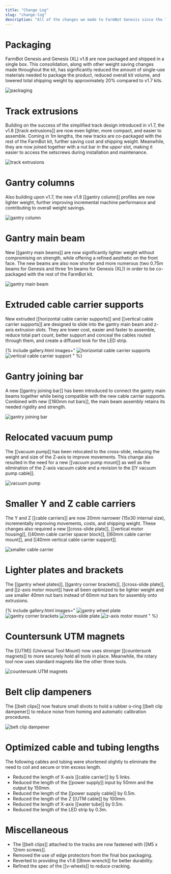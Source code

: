 ```yaml
---
title: "Change Log"
slug: "change-log"
description: "All of the changes we made to FarmBot Genesis since the last version"
---
```


# Packaging

FarmBot Genesis and Genesis (XL) v1.8 are now packaged and shipped in a single box. This consolidation, along with other weight saving changes made throughout the kit, has significantly reduced the amount of single-use materials needed to package the product, reduced overall kit volume, and lowered total shipping weight by approximately 20% compared to v1.7 kits.

![packaging](_images/packaging.png)

# Track extrusions

Building on the success of the simplified track design introduced in v1.7, the v1.8 [[track extrusions]] are now even lighter, more compact, and easier to assemble. Coming in 1m lengths, the new tracks are co-packaged with the rest of the FarmBot kit, further saving cost and shipping weight. Meanwhile, they are now joined together with a nut bar in the _upper_ slot, making it easier to access the setscrews during installation and maintenance.

![track extrusions](_images/track_extrusions.png)

# Gantry columns

Also building upon v1.7, the new v1.8 [[gantry column]] profiles are now lighter weight, further improving incremental machine performance and contributing to overall weight savings.

![gantry column](_images/gantry_column.png)

# Gantry main beam

New [[gantry main beams]] are now significantly lighter weight without compromising on strength, while offering a refined aesthetic on the front face. The new beams are also now shorter and more numerous (two 0.75m beams for Genesis and three 1m beams for Genesis (XL)) in order to be co-packaged with the rest of the FarmBot kit.

![gantry main beam](_images/gantry_main_beam.png)

# Extruded cable carrier supports

New extruded [[horizontal cable carrier supports]] and [[vertical cable carrier supports]] are designed to slide into the gantry main beam and z-axis extrusion slots. They are lower cost, easier and faster to assemble, reduce total part count, better support and conceal the cables routed through them, and create a diffused look for the LED strip.

{% include gallery.html images="
![horizontal cable carrier supports](_images/horizontal_cable_carrier_supports.png)
![vertical cable carrier support](_images/vertical_cable_carrier_support.png)
" %}

# Gantry joining bar

A new [[gantry joining bar]] has been introduced to connect the gantry main beams together while being compatible with the new cable carrier supports. Combined with new [[160mm nut bars]], the main beam assembly retains its needed rigidity and strength.

![gantry joining bar](_images/gantry_joining_bar.png)

# Relocated vacuum pump

The [[vacuum pump]] has been relocated to the cross-slide, reducing the weight and size of the Z-axis to improve movements. This change also resulted in the need for a new [[vacuum pump mount]] as well as the elimination of the Z-axis vacuum cable and a revision to the [[Y vacuum pump cable]].

![vacuum pump](_images/vacuum_pump.png)

# Smaller Y and Z cable carriers

The Y and Z [[cable carriers]] are now 20mm narrower (15x30 internal size), incrementally improving movements, costs, and shipping weight. These changes also required a new [[cross-slide plate]], [[vertical motor housing]], [[40mm cable carrier spacer block]], [[60mm cable carrier mount]], and [[40mm vertical cable carrier support]].

![smaller cable carrier](_images/cable_carrier.png)

# Lighter plates and brackets

The [[gantry wheel plates]], [[gantry corner brackets]], [[cross-slide plate]], and [[z-axis motor mount]] have all been optimized to be lighter weight and use smaller 40mm nut bars instead of 60mm nut bars for assembly onto extrusions.

{% include gallery.html images="
![gantry wheel plate](_images/gantry_wheel_plate.png)
![gantry corner brackets](_images/gantry_corner_brackets.png)
![cross-slide plate](_images/cross_slide_plate.png)
![z-axis motor mount](_images/z_axis_motor_mount.png)
" %}

# Countersunk UTM magnets

The [[UTM]] (Universal Tool Mount) now uses stronger [[countersunk magnets]] to more securely hold all tools in place. Meanwhile, the rotary tool now uses standard magnets like the other three tools.

![countersunk UTM magnets](_images/countersunk_utm_magnets.png)

# Belt clip dampeners

The [[belt clips]] now feature small divots to hold a rubber o-ring [[belt clip dampener]] to reduce noise from homing and automatic calibration procedures.

![belt clip dampener](_images/belt_clip_dampener.png)

# Optimized cable and tubing lengths

The following cables and tubing were shortened slightly to eliminate the need to coil and secure or trim excess length.

- Reduced the length of X-axis [[cable carrier]] by 5 links.
- Reduced the length of the [[power supply]] input by 50mm and the output by 150mm.
- Reduced the length of the [[power supply cable]] by 0.5m.
- Reduced the length of the Z [[UTM cable]] by 100mm.
- Reduced the length of X-axis [[water tube]] by 0.5m.
- Reduced the length of the LED strip by 0.3m.

# Miscellaneous

- The [[belt clips]] attached to the tracks are now fastened with [[M5 x 12mm screws]].
- Removed the use of edge protectors from the final box packaging.
- Reverted to providing the v1.6 [[8mm wrench]] for better durability.
- Refined the spec of the [[v-wheels]] to reduce cracking.
